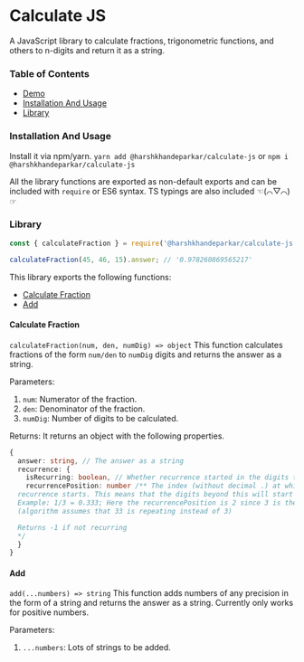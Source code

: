 # Calculate JS
A JavaScript library to calculate fractions, trigonometric functions, and others to n-digits and return it as a string.

### Table of Contents
- [Demo](https://harshkhandeparkar.github.io/calculate-js/)
- [Installation And Usage](#installation-and-usage)
- [Library](#library)

### Installation And Usage
Install it via npm/yarn.
`yarn add @harshkhandeparkar/calculate-js` or `npm i @harshkhandeparkar/calculate-js`

All the library functions are exported as non-default exports and can be included with `require` or ES6 syntax.
TS typings are also included ☜(⌒▽⌒)☞

### Library
```js
const { calculateFraction } = require('@harshkhandeparkar/calculate-js');

calculateFraction(45, 46, 15).answer; // '0.978260869565217'
```

This library exports the following functions:
- [Calculate Fraction](#calculate-fraction)
- [Add](#add)

#### Calculate Fraction
`calculateFraction(num, den, numDig) => object`
This function calculates fractions of the form `num/den` to `numDig` digits and returns the answer as a string.

Parameters:
1. `num`: Numerator of the fraction.
2. `den`: Denominator of the fraction.
3. `numDig`: Number of digits to be calculated.

Returns:
It returns an object with the following properties.
```ts
{
  answer: string, // The answer as a string
  recurrence: {
    isRecurring: boolean, // Whether recurrence started in the digits that were calculated
    recurrencePosition: number /** The index (without decimal .) at which the
  recurrence starts. This means that the digits beyond this will start looking similar to the existing digits. This doesn't necessarily mean that the digits before this define the whole sequence.
  Example: 1/3 = 0.333; Here the recurrencePosition is 2 since 3 is the first recurring digit
  (algorithm assumes that 33 is repeating instead of 3)

  Returns -1 if not recurring
  */
  }
}
```

#### Add
`add(...numbers) => string`
This function adds numbers of any precision in the form of a string and returns the answer as a string. Currently only works for positive numbers.

Parameters:
1. `...numbers`: Lots of strings to be added.
